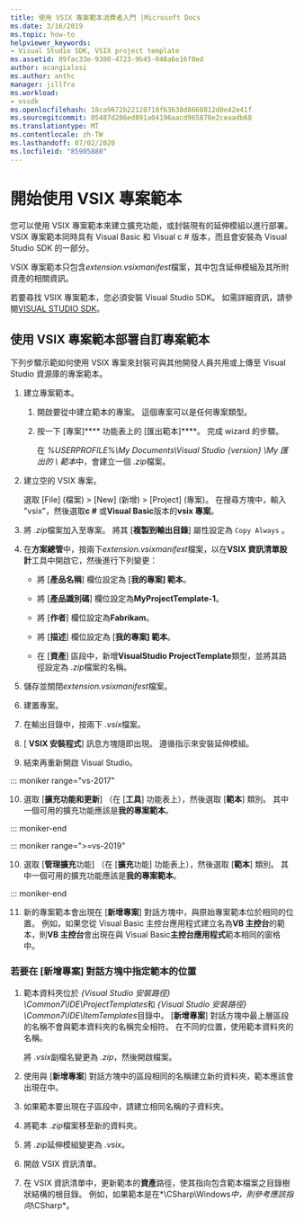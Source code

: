 ```yaml
---
title: 使用 VSIX 專案範本消費者入門 |Microsoft Docs
ms.date: 3/16/2019
ms.topic: how-to
helpviewer_keywords:
- Visual Studio SDK, VSIX project template
ms.assetid: 89fac33e-9380-4723-9b45-048a6e16f0ed
author: acangialosi
ms.author: anthc
manager: jillfra
ms.workload:
- vssdk
ms.openlocfilehash: 18ca9672b22120718f63638d8668812d0e42e41f
ms.sourcegitcommit: 05487d286ed891a04196aacd965870e2ceaadb68
ms.translationtype: MT
ms.contentlocale: zh-TW
ms.lasthandoff: 07/02/2020
ms.locfileid: "85905880"
---
```

# <a name="get-started-with-the-vsix-project-template"></a>開始使用 VSIX 專案範本

您可以使用 VSIX 專案範本來建立擴充功能，或封裝現有的延伸模組以進行部署。 VSIX 專案範本同時具有 Visual Basic 和 Visual c # 版本，而且會安裝為 Visual Studio SDK 的一部分。

 VSIX 專案範本只包含*extension.vsixmanifest*檔案，其中包含延伸模組及其所附資產的相關資訊。

 若要尋找 VSIX 專案範本，您必須安裝 Visual Studio SDK。 如需詳細資訊，請參閱[VISUAL STUDIO SDK](../extensibility/visual-studio-sdk.md)。

## <a name="deploy-a-custom-project-template-using-the-vsix-project-template"></a>使用 VSIX 專案範本部署自訂專案範本

 下列步驟示範如何使用 VSIX 專案來封裝可與其他開發人員共用或上傳至 Visual Studio 資源庫的專案範本。

1. 建立專案範本。

    1. 開啟要從中建立範本的專案。 這個專案可以是任何專案類型。

    2. 按一下 [專案]**** 功能表上的 [匯出範本]****。 完成 wizard 的步驟。

         在 *%USERPROFILE%\My Documents\Visual Studio {version} \My 匯出的 \\ 範本*中，會建立一個 *.zip*檔案。

2. 建立空的 VSIX 專案。

     選取 [File] \(檔案\) >  [New] \(新增\) >  [Project] \(專案\)。 在搜尋方塊中，輸入 "vsix"，然後選取**c #** 或**Visual Basic**版本的**vsix 專案**。

3. 將 *.zip*檔案加入至專案。 將其 [**複製到輸出目錄**] 屬性設定為 `Copy Always` 。

4. 在**方案總管**中，按兩下*extension.vsixmanifest*檔案，以在**VSIX 資訊清單設計**工具中開啟它，然後進行下列變更：

    - 將 [**產品名稱**] 欄位設定為 [**我的專案] 範本**。

    - 將 [**產品識別碼**] 欄位設定為**MyProjectTemplate-1**。

    - 將 [**作者**] 欄位設定為**Fabrikam**。

    - 將 [**描述**] 欄位設定為 [**我的專案] 範本**。

    - 在 [**資產**] 區段中，新增**VisualStudio ProjectTemplate**類型，並將其路徑設定為 *.zip*檔案的名稱。

5. 儲存並關閉*extension.vsixmanifest*檔案。

6. 建置專案。

7. 在輸出目錄中，按兩下 *.vsix*檔案。

8. [ **VSIX 安裝程式**] 訊息方塊隨即出現。 遵循指示來安裝延伸模組。

9. 結束再重新開啟 Visual Studio。

::: moniker range="vs-2017"

10. 選取 [**擴充功能和更新**] （在 [**工具**] 功能表上），然後選取 [**範本**] 類別。 其中一個可用的擴充功能應該是**我的專案範本**。

::: moniker-end

::: moniker range=">=vs-2019"

10. 選取 [**管理擴充**功能] （在 [**擴充**功能] 功能表上），然後選取 [**範本**] 類別。 其中一個可用的擴充功能應該是**我的專案範本**。

::: moniker-end

11. 新的專案範本會出現在 [**新增專案**] 對話方塊中，與原始專案範本位於相同的位置。 例如，如果您從 Visual Basic 主控台應用程式建立名為**VB 主控台**的範本，則**VB 主控台**會出現在與 Visual Basic**主控台應用程式**範本相同的窗格中。

### <a name="to-specify-the-location-of-the-template-in-the-new-project-dialog-box"></a>若要在 [新增專案] 對話方塊中指定範本的位置

1. 範本資料夾位於 *{Visual Studio 安裝路徑} \Common7\IDE\ProjectTemplates*和 *{Visual Studio 安裝路徑} \Common7\IDE\ItemTemplates*目錄中。 [**新增專案**] 對話方塊中最上層區段的名稱不會與範本資料夾的名稱完全相符。 在不同的位置，使用範本資料夾的名稱。

    將 *.vsix*副檔名變更為 *.zip*，然後開啟檔案。

2. 使用與 [**新增專案**] 對話方塊中的區段相同的名稱建立新的資料夾，範本應該會出現在中。

3. 如果範本要出現在子區段中，請建立相同名稱的子資料夾。

4. 將範本 *.zip*檔案移至新的資料夾。

5. 將 *.zip*延伸模組變更為 *.vsix*。

6. 開啟 VSIX 資訊清單。

7. 在 VSIX 資訊清單中，更新範本的**資產**路徑，使其指向包含範本檔案之目錄樹狀結構的根目錄。 例如，如果範本是在*\CSharp\Windows*中，則參考應該指向*\CSharp*。

